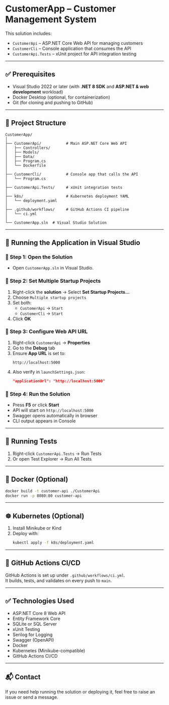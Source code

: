 # CustomerApp – Customer Management System

This solution includes:
- `CustomerApi` – ASP.NET Core Web API for managing customers
- `CustomerCli` – Console application that consumes the API
- `CustomerApi.Tests` – xUnit project for API integration testing

---

## ✅ Prerequisites

- Visual Studio 2022 or later (with **.NET 8 SDK** and **ASP.NET & web development** workload)
- Docker Desktop (optional, for containerization)
- Git (for cloning and pushing to GitHub)

---

## 📁 Project Structure

```
CustomerApp/
│
├── CustomerApi/           # Main ASP.NET Core Web API
│   ├── Controllers/
│   ├── Models/
│   ├── Data/
│   ├── Program.cs
│   └── Dockerfile
│
├── CustomerCli/           # Console app that calls the API
│   └── Program.cs
│
├── CustomerApi.Tests/     # xUnit integration tests
│
├── k8s/                   # Kubernetes deployment YAML
│   └── deployment.yaml
│
├── .github/workflows/     # GitHub Actions CI pipeline
│   └── ci.yml
│
└── CustomerApp.sln  # Visual Studio Solution
```

---

## 🚀 Running the Application in Visual Studio

### 🔹 Step 1: Open the Solution
- Open `CustomerApp.sln` in Visual Studio.

### 🔹 Step 2: Set Multiple Startup Projects
1. Right-click the **solution** → Select **Set Startup Projects...**
2. Choose `Multiple startup projects`
3. Set both:
   - `CustomerApi` → `Start`
   - `CustomerCli` → `Start`
4. Click **OK**

### 🔹 Step 3: Configure Web API URL
1. Right-click `CustomerApi` → **Properties**
2. Go to the **Debug** tab
3. Ensure **App URL** is set to:
   ```
   http://localhost:5000
   ```
4. Also verify in `launchSettings.json`:
   ```json
   "applicationUrl": "http://localhost:5000"
   ```

### 🔹 Step 4: Run the Solution
- Press **F5** or click **Start**
- API will start on `http://localhost:5000`
- Swagger opens automatically in browser
- CLI output appears in Console

---

## 🧪 Running Tests

1. Right-click `CustomerApi.Tests` → Run Tests
2. Or open Test Explorer → Run All Tests

---

## 🐳 Docker (Optional)

```bash
docker build -t customer-api ./CustomerApi
docker run -p 8080:80 customer-api
```

---

## ☸️ Kubernetes (Optional)

1. Install Minikube or Kind
2. Deploy with:
   ```bash
   kubectl apply -f k8s/deployment.yaml
   ```

---

## 🔄 GitHub Actions CI/CD

GitHub Actions is set up under `.github/workflows/ci.yml`.  
It builds, tests, and validates on every push to `main`.

---

## ✅ Technologies Used

- ASP.NET Core 8 Web API
- Entity Framework Core
- SQLite or SQL Server
- xUnit Testing
- Serilog for Logging
- Swagger (OpenAPI)
- Docker
- Kubernetes (Minikube-compatible)
- GitHub Actions CI/CD

---

## 📬 Contact

If you need help running the solution or deploying it, feel free to raise an issue or send a message.